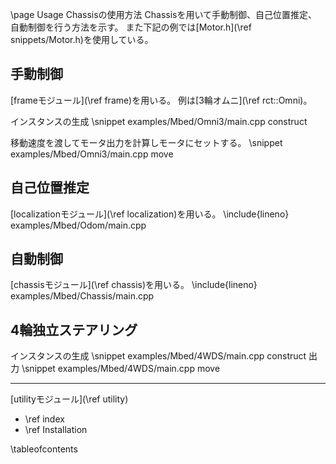 \page Usage Chassisの使用方法
Chassisを用いて手動制御、自己位置推定、自動制御を行う方法を示す。
また下記の例では[Motor.h](\ref snippets/Motor.h)を使用している。

## 手動制御
[frameモジュール](\ref frame)を用いる。
例は[3輪オムニ](\ref rct::Omni)。

インスタンスの生成
\snippet examples/Mbed/Omni3/main.cpp construct

移動速度を渡してモータ出力を計算しモータにセットする。
\snippet examples/Mbed/Omni3/main.cpp move

<!-- \snippet{lineno} examples/Mbed/Omni3/main.cpp test -->

<!-- \ref examples/Mbed/Omni3/main.cpp -->
<!-- \include{lineno} examples/Mbed/Omni3/main.cpp -->

## 自己位置推定
[localizationモジュール](\ref localization)を用いる。
\include{lineno} examples/Mbed/Odom/main.cpp

## 自動制御
[chassisモジュール](\ref chassis)を用いる。
\include{lineno} examples/Mbed/Chassis/main.cpp

## 4輪独立ステアリング
インスタンスの生成
\snippet examples/Mbed/4WDS/main.cpp construct
出力
\snippet examples/Mbed/4WDS/main.cpp move

---
<span class="next_section_button">[utilityモジュール](\ref utility)</span>

- \ref index
- \ref Installation

\tableofcontents
